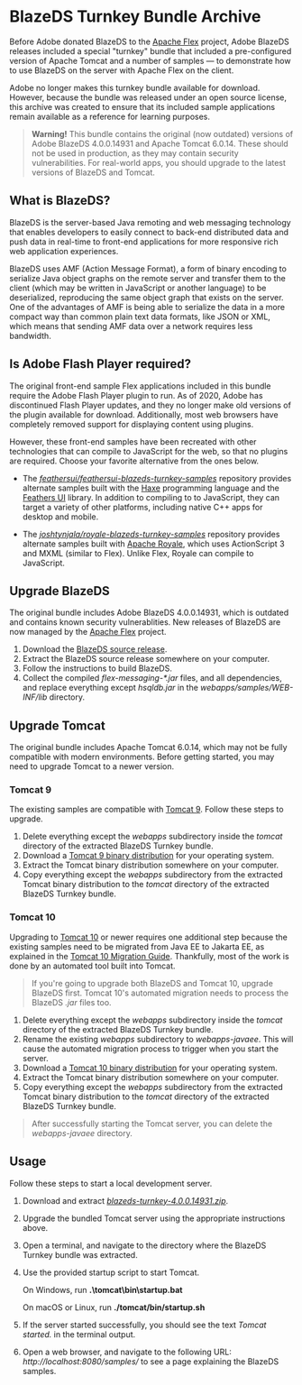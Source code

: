 # BlazeDS Turnkey Bundle Archive

Before Adobe donated BlazeDS to the [Apache Flex](https://flex.apache.org/) project, Adobe BlazeDS releases included a special "turnkey" bundle that included a pre-configured version of Apache Tomcat and a number of samples — to demonstrate how to use BlazeDS on the server with Apache Flex on the client.

Adobe no longer makes this turnkey bundle available for download. However, because the bundle was released under an open source license, this archive was created to ensure that its included sample applications remain available as a reference for learning purposes.

> **Warning!** This bundle contains the original (now outdated) versions of Adobe BlazeDS 4.0.0.14931 and Apache Tomcat 6.0.14. These should not be used in production, as they may contain security vulnerabilities. For real-world apps, you should upgrade to the latest versions of BlazeDS and Tomcat.

## What is BlazeDS?

BlazeDS is the server-based Java remoting and web messaging technology that enables developers to easily connect to back-end distributed data and push data in real-time to front-end applications for more responsive rich web application experiences.

BlazeDS uses AMF (Action Message Format), a form of binary encoding to serialize Java object graphs on the remote server and transfer them to the client (which may be written in JavaScript or another language) to be deserialized, reproducing the same object graph that exists on the server. One of the advantages of AMF is being able to serialize the data in a more compact way than common plain text data formats, like JSON or XML, which means that sending AMF data over a network requires less bandwidth.

## Is Adobe Flash Player required?

The original front-end sample Flex applications included in this bundle require the Adobe Flash Player plugin to run. As of 2020, Adobe has discontinued Flash Player updates, and they no longer make old versions of the plugin available for download. Additionally, most web browsers have completely removed support for displaying content using plugins.

However, these front-end samples have been recreated with other technologies that can compile to JavaScript for the web, so that no plugins are required. Choose your favorite alternative from the ones below.

- The [_feathersui/feathersui-blazeds-turnkey-samples_](https://github.com/feathersui/feathersui-blazeds-turnkey-samples) repository provides alternate samples built with the [Haxe](https://haxe.org/) programming language and the [Feathers UI](https://feathersui.com/) library. In addition to compiling to to JavaScript, they can target a variety of other platforms, including native C++ apps for desktop and mobile.

- The [_joshtynjala/royale-blazeds-turnkey-samples_](https://github.com/joshtynjala/royale-blazeds-turnkey-samples) repository provides alternate samples built with [Apache Royale](https://royale.apache.org/), which uses ActionScript 3 and MXML (similar to Flex). Unlike Flex, Royale can compile to JavaScript.

## Upgrade BlazeDS

The original bundle includes Adobe BlazeDS 4.0.0.14931, which is outdated and contains known security vulnerablities. New releases of BlazeDS are now managed by the [Apache Flex](https://flex.apache.org) project.

1. Download the [BlazeDS source release](https://flex.apache.org/download-blazeds.html).
1. Extract the BlazeDS source release somewhere on your computer.
1. Follow the instructions to build BlazeDS.
1. Collect the compiled _flex-messaging-*.jar_ files, and all dependencies, and replace everything except _hsqldb.jar_ in the _webapps/samples/WEB-INF/lib_ directory.

## Upgrade Tomcat

The original bundle includes Apache Tomcat 6.0.14, which may not be fully compatible with modern environments. Before getting started, you may need to upgrade Tomcat to a newer version.

### Tomcat 9

The existing samples are compatible with [Tomcat 9](https://tomcat.apache.org/download-90.cgi). Follow these steps to upgrade.

1. Delete everything except the _webapps_ subdirectory inside the _tomcat_ directory of the extracted BlazeDS Turnkey bundle.
1. Download a [Tomcat 9 binary distribution](https://tomcat.apache.org/download-90.cgi) for your operating system.
1. Extract the Tomcat binary distribution somewhere on your computer.
1. Copy everything except the _webapps_ subdirectory from the extracted Tomcat binary distribution to the _tomcat_ directory of the extracted BlazeDS Turnkey bundle.

### Tomcat 10

Upgrading to [Tomcat 10](https://tomcat.apache.org/download-10.cgi) or newer requires one additional step because the existing samples need to be migrated from Java EE to Jakarta EE, as explained in the [Tomcat 10 Migration Guide](https://tomcat.apache.org/migration-10.html). Thankfully, most of the work is done by an automated tool built into Tomcat.

> If you're going to upgrade both BlazeDS and Tomcat 10, upgrade BlazeDS first. Tomcat 10's automated migration needs to process the BlazeDS _.jar_ files too.

1. Delete everything except the _webapps_ subdirectory inside the _tomcat_ directory of the extracted BlazeDS Turnkey bundle.
1. Rename the existing _webapps_ subdirectory to _webapps-javaee_. This will cause the automated migration process to trigger when you start the server.
1. Download a [Tomcat 10 binary distribution](https://tomcat.apache.org/download-10.cgi) for your operating system.
1. Extract the Tomcat binary distribution somewhere on your computer.
1. Copy everything except the _webapps_ subdirectory from the extracted Tomcat binary distribution to the _tomcat_ directory of the extracted BlazeDS Turnkey bundle.

> After successfully starting the Tomcat server, you can delete the _webapps-javaee_ directory.

## Usage

Follow these steps to start a local development server.

1. Download and extract [_blazeds-turnkey-4.0.0.14931.zip_](https://github.com/joshtynjala/blazeds-turnkey-archive/releases/tag/v4.0.0.14931).
1. Upgrade the bundled Tomcat server using the appropriate instructions above.
1. Open a terminal, and navigate to the directory where the BlazeDS Turnkey bundle was extracted.
1. Use the provided startup script to start Tomcat.

   On Windows, run **.\tomcat\bin\startup.bat**

   On macOS or Linux, run  **./tomcat/bin/startup.sh**
1. If the server started successfully, you should see the text _Tomcat started._ in the terminal output.
1. Open a web browser, and navigate to the following URL: _http://localhost:8080/samples/_ to see a page explaining the BlazeDS samples.
